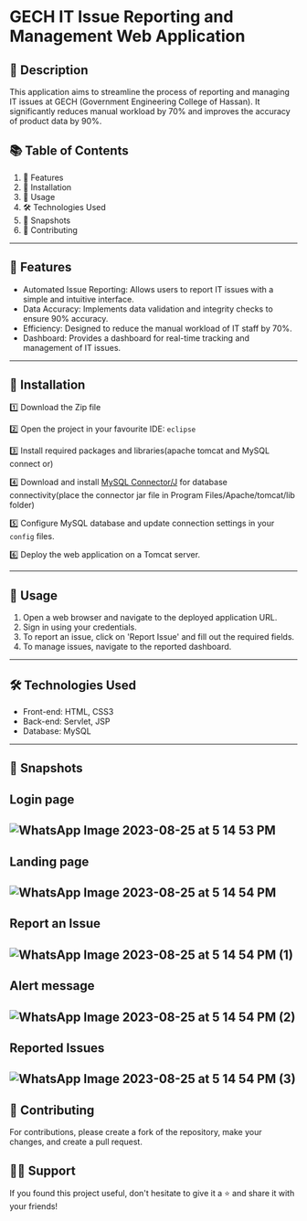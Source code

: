 # GECH IT Issue Reporting and Management Web Application

## 📝 Description

This application aims to streamline the process of reporting and managing IT issues at GECH (Government Engineering College of Hassan). It significantly reduces manual workload by 70% and improves the accuracy of product data by 90%.

## 📚 Table of Contents

1. 🌟 Features
2. 💾 Installation
3. 🔧 Usage
4. 🛠 Technologies Used
5. 📸 Snapshots
6. 🤝 Contributing

---

## 🌟 Features

- Automated Issue Reporting: Allows users to report IT issues with a simple and intuitive interface.
- Data Accuracy: Implements data validation and integrity checks to ensure 90% accuracy.
- Efficiency: Designed to reduce the manual workload of IT staff by 70%.
- Dashboard: Provides a dashboard for real-time tracking and management of IT issues.

---

## 💾 Installation

1️⃣ Download the Zip file  

2️⃣ Open the project in your favourite IDE: `eclipse`  

3️⃣ Install required packages and libraries(apache tomcat and MySQL connect or)

4️⃣ Download and install [MySQL Connector/J](https://dev.mysql.com/downloads/connector/j/) for database connectivity(place the connector jar file in Program Files/Apache/tomcat/lib folder)

5️⃣ Configure MySQL database and update connection settings in your `config` files. 

6️⃣ Deploy the web application on a Tomcat server.

---

## 🔧 Usage

1. Open a web browser and navigate to the deployed application URL.
2. Sign in using your credentials.
3. To report an issue, click on 'Report Issue' and fill out the required fields.
4. To manage issues, navigate to the reported dashboard.

---

## 🛠 Technologies Used

- Front-end: HTML, CSS3
- Back-end: Servlet, JSP
- Database: MySQL

---

## 📸 Snapshots

Login page
---
![WhatsApp Image 2023-08-25 at 5 14 53 PM](https://github.com/arcane77/GECH-IT-Solution-Management/assets/96630482/99d3d8a2-db91-4eb4-9607-52ebaa0b1545)
---
Landing page
---
![WhatsApp Image 2023-08-25 at 5 14 54 PM](https://github.com/arcane77/GECH-IT-Solution-Management/assets/96630482/8f0ac6c0-e587-4ddd-b1b7-1ec98ee6bd4b)
---
Report an Issue
---
![WhatsApp Image 2023-08-25 at 5 14 54 PM (1)](https://github.com/arcane77/GECH-IT-Solution-Management/assets/96630482/501f4f92-ce79-4bd1-9262-77345e42b573)
---
Alert message
---
![WhatsApp Image 2023-08-25 at 5 14 54 PM (2)](https://github.com/arcane77/GECH-IT-Solution-Management/assets/96630482/c31ead1d-36de-4811-91c3-bd521b017efa)
---
Reported Issues
---
![WhatsApp Image 2023-08-25 at 5 14 54 PM (3)](https://github.com/arcane77/GECH-IT-Solution-Management/assets/96630482/90be6d6a-c1d0-4613-bb13-0dd41fbb220a)
---

## 🤝 Contributing

For contributions, please create a fork of the repository, make your changes, and create a pull request.

## 🙋‍♀️ Support
If you found this project useful, don't hesitate to give it a ⭐ and share it with your friends!
